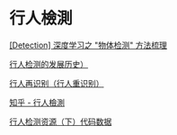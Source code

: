 # 行人檢測

[[Detection] 深度学习之 "物体检测" 方法梳理](http://zhwhong.ml/2017/02/24/Detection-CNN/)

[行人检测的发展历史）](http://www.cnblogs.com/lxy2017/p/3926820.html)

[行人再识别（行人重识别）](
http://www.voidcn.com/blog/liuqinglong110/article/p-4227682.html)

[知乎 - 行人檢測](https://www.zhihu.com/question/46943328)

[行人检测资源（下）代码数据](http://www.tuicool.com/articles/jqieiaY)
